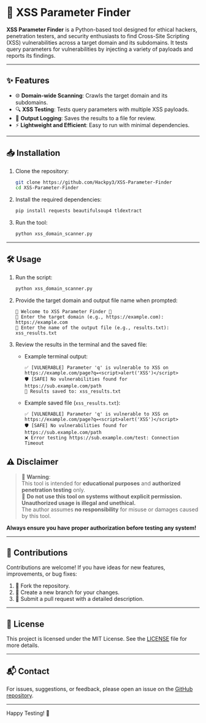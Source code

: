 # 🚀 XSS Parameter Finder  

**XSS Parameter Finder** is a Python-based tool designed for ethical hackers, penetration testers, and security enthusiasts to find Cross-Site Scripting (XSS) vulnerabilities across a target domain and its subdomains. It tests query parameters for vulnerabilities by injecting a variety of payloads and reports its findings.  

---

## ✨ **Features**  

- 🌐 **Domain-wide Scanning**: Crawls the target domain and its subdomains.  
- 🔍 **XSS Testing**: Tests query parameters with multiple XSS payloads.  
- 📂 **Output Logging**: Saves the results to a file for review.  
- ⚡ **Lightweight and Efficient**: Easy to run with minimal dependencies.  

---

## 📥 **Installation**  

1. Clone the repository:  
   ```bash
   git clone https://github.com/Hackpy3/XSS-Parameter-Finder
   cd XSS-Parameter-Finder
   ```  

2. Install the required dependencies:  
   ```bash
   pip install requests beautifulsoup4 tldextract
   ```  

3. Run the tool:  
   ```bash
   python xss_domain_scanner.py
   ```  

---

## 🛠️ **Usage**  

1. Run the script:  
   ```bash
   python xss_domain_scanner.py
   ```  

2. Provide the target domain and output file name when prompted:  
   ```
   🌟 Welcome to XSS Parameter Finder 🌟
   🔗 Enter the target domain (e.g., https://example.com): https://example.com  
   📂 Enter the name of the output file (e.g., results.txt): xss_results.txt  
   ```  

3. Review the results in the terminal and the saved file:  
   - Example terminal output:  
     ```
     ✅ [VULNERABLE] Parameter 'q' is vulnerable to XSS on https://example.com/page?q=<script>alert('XSS')</script>
     🛡️ [SAFE] No vulnerabilities found for https://sub.example.com/path
     📁 Results saved to: xss_results.txt
     ```  

   - Example saved file (`xss_results.txt`):  
     ```
     ✅ [VULNERABLE] Parameter 'q' is vulnerable to XSS on https://example.com/page?q=<script>alert('XSS')</script>
     🛡️ [SAFE] No vulnerabilities found for https://sub.example.com/path
     ❌ Error testing https://sub.example.com/test: Connection Timeout
     ```  


## ⚠️ **Disclaimer**  

> 🚨 **Warning**:  
> This tool is intended for **educational purposes** and **authorized penetration testing** only.  
> 🚫 **Do not use this tool on systems without explicit permission. Unauthorized usage is illegal and unethical.**  
> The author assumes **no responsibility** for misuse or damages caused by this tool.  

**Always ensure you have proper authorization before testing any system!**  

---

## 🤝 **Contributions**  

Contributions are welcome! If you have ideas for new features, improvements, or bug fixes:  

1. 🍴 Fork the repository.  
2. 🌿 Create a new branch for your changes.  
3. 📝 Submit a pull request with a detailed description.  

---

## 📜 **License**  

This project is licensed under the MIT License. See the [LICENSE](LICENSE) file for more details.  

---

## 📬 **Contact**  

For issues, suggestions, or feedback, please open an issue on the [GitHub repository](https://github.com/your-username/xss-parameter-finder/issues).  

---

Happy Testing! 🎯
